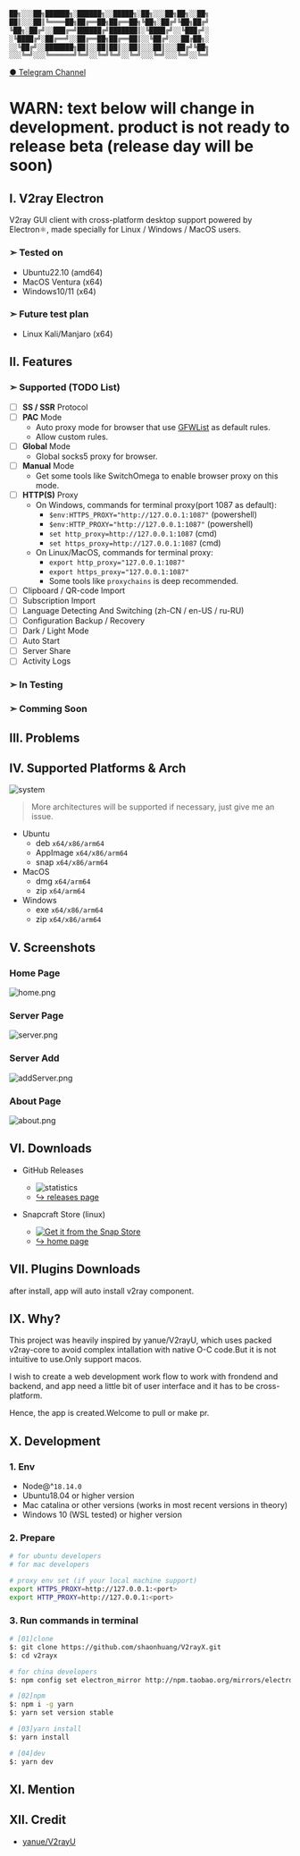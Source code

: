 ```txt
██╗░░░██╗██████╗░██████╗░░█████╗░██╗░░░██╗██╗░░██╗
██║░░░██║╚════██╗██╔══██╗██╔══██╗╚██╗░██╔╝╚██╗██╔╝
╚██╗░██╔╝░░███╔═╝██████╔╝███████║░╚████╔╝░░╚███╔╝░
░╚████╔╝░██╔══╝░░██╔══██╗██╔══██║░░╚██╔╝░░░██╔██╗░
░░╚██╔╝░░███████╗██║░░██║██║░░██║░░░██║░░░██╔╝╚██╗
░░░╚═╝░░░╚══════╝╚═╝░░╚═╝╚═╝░░╚═╝░░░╚═╝░░░╚═╝░░╚═╝
```

[● Telegram Channel](https://t.me/V2rayX_electron)

# WARN: text below will change in development. product is not ready to release beta (release day will be soon)

## I. V2ray Electron

V2ray GUI client with cross-platform desktop support powered by Electron⚛️, made specially for Linux / Windows / MacOS users.

### ➣ Tested on

- Ubuntu22.10 (amd64)
- MacOS Ventura (x64)
- Windows10/11 (x64)

### ➣ Future test plan

- Linux Kali/Manjaro (x64)

## II. Features

### ➣ Supported (TODO List)

- [ ] **SS / SSR** Protocol
- [ ] **PAC** Mode
  - Auto proxy mode for browser that use [GFWList](https://raw.githubusercontent.com/gfwlist/gfwlist/master/gfwlist.txt) as default rules.
  - Allow custom rules.
- [ ] **Global** Mode
  - Global socks5 proxy for browser.
- [ ] **Manual** Mode
  - Get some tools like SwitchOmega to enable browser proxy on this mode.
- [ ] **HTTP(S)** Proxy
  - On Windows, commands for terminal proxy(port 1087 as default):
    - `$env:HTTPS_PROXY="http://127.0.0.1:1087"` (powershell)
    - `$env:HTTP_PROXY="http://127.0.0.1:1087"` (powershell)
    - `set http_proxy=http://127.0.0.1:1087` (cmd)
    - `set https_proxy=http://127.0.0.1:1087` (cmd)
  - On Linux/MacOS, commands for terminal proxy:
    - `export http_proxy="127.0.0.1:1087"`
    - `export https_proxy="127.0.0.1:1087"`
    - Some tools like `proxychains` is deep recommended.
- [ ] Clipboard / QR-code Import
- [ ] Subscription Import
- [ ] Language Detecting And Switching (zh-CN / en-US / ru-RU)
- [ ] Configuration Backup / Recovery
- [ ] Dark / Light Mode
- [ ] Auto Start
- [ ] Server Share
- [ ] Activity Logs

### ➣ In Testing

### ➣ Comming Soon

## III. Problems

## IV. Supported Platforms & Arch

![system](https://img.shields.io/badge/system-win%20%7C%20mac%20%7C%20linux-green)

> More architectures will be supported if necessary, just give me an issue.

- Ubuntu
  - deb `x64/x86/arm64`
  - AppImage `x64/x86/arm64`
  - snap `x64/x86/arm64`
- MacOS
  - dmg `x64/arm64`
  - zip `x64/arm64`
- Windows
  - exe `x64/x86/arm64`
  - zip `x64/x86/arm64`

## V. Screenshots

### Home Page

![home.png](./assets/home-page.png)

### Server Page

![server.png](./assets/servers-page.png)

### Server Add

![addServer.png](./assets/add-server-page.png)

### About Page

![about.png](./assets/about-page.png)

## VI. Downloads

- GitHub Releases

  - ![statistics](https://img.shields.io/github/downloads/shaonhuang/V2rayX/total?style=plastic)
  - [↪ releases page](https://github.com/shaonhuang/V2rayX/releases/latest)

- Snapcraft Store (linux)

  - [![Get it from the Snap Store](https://snapcraft.io/static/images/badges/en/snap-store-black.svg)](https://snapcraft.io/v2rayx)
  - [↪ home page](https://snapcraft.io/v2rayx)

## VII. Plugins Downloads

after install, app will auto install v2ray component.

## IX. Why?

This project was heavily inspired by yanue/V2rayU, which uses packed v2ray-core to avoid complex intallation with native O-C code.But it is not intuitive to use.Only support macos.

I wish to create a web development work flow to work with frondend and backend, and app need a little bit of user interface and it has to be cross-platform.

Hence, the app is created.Welcome to pull or make pr.

## X. Development

### 1. Env

- Node@^`18.14.0`
- Ubuntu18.04 or higher version
- Mac catalina or other versions (works in most recent versions in theory)
- Windows 10 (WSL tested) or higher version

### 2. Prepare

```bash
# for ubuntu developers
# for mac developers

# proxy env set (if your local machine support)
export HTTPS_PROXY=http://127.0.0.1:<port>
export HTTP_PROXY=http://127.0.0.1:<port>
```

### 3. Run commands in terminal

```bash
# [01]clone
$: git clone https://github.com/shaonhuang/V2rayX.git
$: cd v2rayx

# for china developers
$: npm config set electron_mirror http://npm.taobao.org/mirrors/electron/

# [02]npm
$: npm i -g yarn
$: yarn set version stable

# [03]yarn install
$: yarn install

# [04]dev
$: yarn dev
```

## XI. Mention

## XII. Credit

- [yanue/V2rayU](https://github.com/yanue/V2rayU/tree/master)
